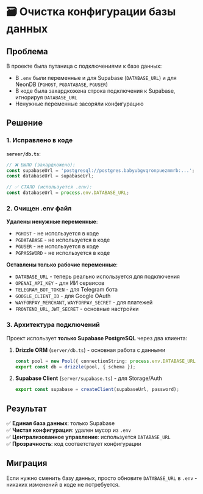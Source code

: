 # 🗃️ Очистка конфигурации базы данных

## Проблема

В проекте была путаница с подключениями к базе данных:
- В `.env` были переменные и для Supabase (`DATABASE_URL`) и для NeonDB (`PGHOST`, `PGDATABASE`, `PGUSER`)
- В коде была захардкожена строка подключения к Supabase, игнорируя `DATABASE_URL`
- Ненужные переменные засоряли конфигурацию

## Решение

### 1. Исправлено в коде

**`server/db.ts`**:
```typescript
// ❌ БЫЛО (захардкожено):
const supabaseUrl = 'postgresql://postgres.babyubgvqronpuezmmrb:...';
const databaseUrl = supabaseUrl;

// ✅ СТАЛО (используется .env):
const databaseUrl = process.env.DATABASE_URL;
```

### 2. Очищен .env файл

**Удалены ненужные переменные**:
- `PGHOST` - не используется в коде
- `PGDATABASE` - не используется в коде  
- `PGUSER` - не используется в коде
- `PGPASSWORD` - не используется в коде

**Оставлены только рабочие переменные**:
- `DATABASE_URL` - теперь реально используется для подключения
- `OPENAI_API_KEY` - для ИИ сервисов
- `TELEGRAM_BOT_TOKEN` - для Telegram бота
- `GOOGLE_CLIENT_ID` - для Google OAuth
- `WAYFORPAY_MERCHANT`, `WAYFORPAY_SECRET` - для платежей
- `FRONTEND_URL`, `JWT_SECRET` - основные настройки

### 3. Архитектура подключений

Проект использует **только Supabase PostgreSQL** через два клиента:

1. **Drizzle ORM** (`server/db.ts`) - основная работа с данными
   ```typescript
   const pool = new Pool({ connectionString: process.env.DATABASE_URL });
   export const db = drizzle(pool, { schema });
   ```

2. **Supabase Client** (`server/supabase.ts`) - для Storage/Auth
   ```typescript
   export const supabase = createClient(supabaseUrl, password);
   ```

## Результат

✅ **Единая база данных**: только Supabase  
✅ **Чистая конфигурация**: удален мусор из `.env`  
✅ **Централизованное управление**: используется `DATABASE_URL`  
✅ **Прозрачность**: код соответствует конфигурации  

## Миграция

Если нужно сменить базу данных, просто обновите `DATABASE_URL` в `.env` - никаких изменений в коде не потребуется. 